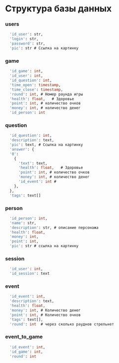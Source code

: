 # Структура базы данных

### users
```sql
  'id_user': str,
  'login': str,
  'password': str,
  'pic': str # Ссылка на картинку
```

### game
```sql
  'id_game': int,
  'id_user': int,
  'id_question': int,
  'time_open': timestamp,
  'time_close': timestamp,
  'round': int, # Номер раунда игры
  'health': float,   # Здоровье
  'point': int, # количество очков
  'money': int, # количество денег
  'id_person': int 
```


### question
```sql
  'id_question': int,
  'description': text,
  'pic': text, # Ссылка на картинку
  'answer': {
  '0':
    {
      'text': text,
      'health': float,   # Здоровье
      'point': int, # количество очков
      'money': int, # количество денег
      'id_event': int # 
    },
  },
  'tags': text[]
```


### person
```sql
  'id_person': int,
  'name': str,
  'description': str, # описание персонажа
  'health': float,
  'money': int,
  'point': int,
  'pic': str # ссылка на картинку
```


### session
```sql
  'id_user': int,
  'id_session': text
```


### event
```sql
  'id_event': int,
  'description': text,
  'health': float,
  'money': int, # Количество денег
  'point': int, # Количество очков
  'tags': text[],
  'round': int  # через сколько рауднов стрельнет
```

### event_to_game 

```sql
  'id_event': int,
  'id_game': int,
  'round': int
```